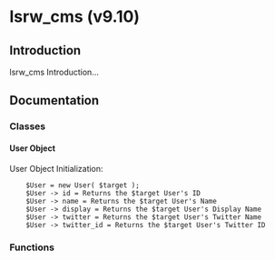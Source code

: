 # lsrw_cms (v9.10)
## Introduction
lsrw_cms Introduction...

## Documentation
### Classes
#### User Object
User Object Initialization:
        
        $User = new User( $target );
        $User -> id = Returns the $target User's ID
        $User -> name = Returns the $target User's Name
        $User -> display = Returns the $target User's Display Name
        $User -> twitter = Returns the $target User's Twitter Name
        $User -> twitter_id = Returns the $target User's Twitter ID
        
### Functions
